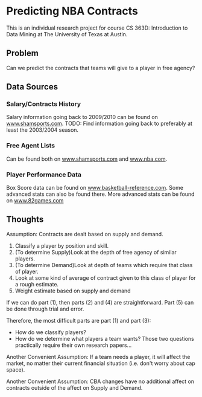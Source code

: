 # Predicting NBA Contracts

This is an individual research project for course CS 363D: Introduction to Data Mining
at The University of Texas at Austin.

## Problem
Can we predict the contracts that teams will give to a player in free agency?

## Data Sources
### Salary/Contracts History 
Salary information going back to 2009/2010 can be found on www.shamsports.com.
TODO: Find information going back to preferably at least the 2003/2004 season.
### Free Agent Lists
Can be found both on www.shamsports.com and www.nba.com.
### Player Performance Data
Box Score data can be found on www.basketball-reference.com.
Some advanced stats can also be found there.
More advanced stats can be found on www.82games.com

## Thoughts
Assumption: Contracts are dealt based on supply and demand.
1. Classify a player by position and skill.
2. (To determine Supply)Look at the depth of free agency of similar players.
3. (To determine Demand)Look at depth of teams which require that class of player.
4. Look at some kind of average of contract given to this class of player for a rough estimate.
5. Weight estimate based on supply and demand

If we can do part (1), then parts (2) and (4) are straightforward. Part (5) can be done through trial and error.

Therefore, the most difficult parts are part (1) and part (3):
* How do we classify players?
* How do we determine what players a team wants?
Those two questions practically require their own research papers...

Another Convenient Assumption: If a team needs a player, it will affect the market,
    no matter their current financial situation (i.e. don't worry about cap space).

Another Convenient Assumption: CBA changes have no additional affect on contracts 
    outside of the affect on Supply and Demand.
